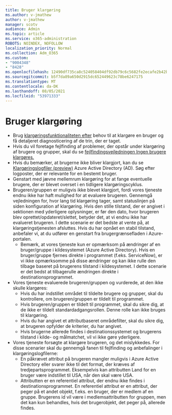 ```yaml
---
title: Bruger klargøring
ms.author: v-jmathew
author: v-jmathew
manager: scotv
audience: Admin
ms.topic: article
ms.service: o365-administration
ROBOTS: NOINDEX, NOFOLLOW
localization_priority: Normal
ms.collection: Adm_O365
ms.custom:
- "9004348"
- "8428"
ms.openlocfilehash: 12490df735ca8c524058404df92db79c6c5682fe2ecafe2b42baed70fa3ab142
ms.sourcegitcommit: b5f7da89a650d2915dc652449623c78be6247175
ms.translationtype: MT
ms.contentlocale: da-DK
ms.lasthandoff: 08/05/2021
ms.locfileid: "53971333"
---
```

# <a name="user-provisioning"></a>Bruger klargøring

- Brug [klargøringsfunktionaliteten efter](https://docs.microsoft.com/azure/active-directory/app-provisioning/provision-on-demand) behov til at klargøre en bruger og få detaljeret diagnosticering af de trin, der er taget.
- Hvis du vil foretage fejlfinding af problemer, der opstår under klargøring af brugere og grupper, skal du se [fejlfindingsvejledningen Ingen brugere klargøres.](https://docs.microsoft.com/azure/active-directory/app-provisioning/application-provisioning-config-problem-no-users-provisioned)
- Hvis du bemærker, at brugerne ikke bliver klargjort, kan du se [Klargøringslogfiler (preview)](https://docs.microsoft.com/azure/active-directory/reports-monitoring/concept-provisioning-logs) Azure Active Directory (AD). Søg efter logposter, der er relevante for en bestemt bruger.
- Genstart med jævne mellemrum klargøring for at fange eventuelle brugere, der er blevet overset i en tidligere klargøringscyklus.
- Brugeren/gruppen er muligvis ikke blevet klargjort, fordi vores tjeneste endnu ikke har haft mulighed for at evaluere brugeren. Gennemgå vejledningen for, hvor lang tid klargøring tager, samt statuslinjen på siden konfiguration af klargøring. Hvis den stille tilstand, der er angivet i sektionen med yderligere oplysninger, er før den dato, hvor brugeren blev oprettet/opdateret/slettet, betyder det, at vi endnu ikke har evalueret brugeren. I dette scenarie er det bedste at vente på, at klargøringstjenesten afsluttes. Hvis du har opnået en stabil tilstand, anbefaler vi, at du udfører en genstart fra brugergrænsefladen i Azure-portalen.
  - Bemærk, at vores tjeneste kun er opmærksom på ændringer af en bruger/gruppe i kildesystemet (Azure Active Directory). Hvis en bruger/gruppe fjernes direkte i programmet (f.eks. ServiceNow), er vi ikke opmærksomme på disse ændringer og kan ikke rulle den tilbage baseret på brugerens tilstand i kildesystemet. I dette scenarie er det bedst at tilbagerulle ændringen direkte i destinationsprogrammet.
- Vores tjeneste evaluerede brugeren/gruppen og vurderede, at den ikke skulle klargøres:
  - Hvis du har indstillet området til tildelte brugere og grupper, skal du kontrollere, om brugeren/gruppen er tildelt til programmet.
  - Hvis brugeren/gruppen er tildelt til programmet, skal du sikre dig, at de ikke er tildelt standardadgangsrollen. Denne rolle kan ikke bruges til klargøring.
  - Hvis du har angivet et attributbaseret områdefilter, skal du sikre dig, at brugeren opfylder de kriterier, du har angivet.
  - Hvis brugerne allerede findes i destinationssystemet og brugerens tilstand i kilde- og målmatchet, vil vi ikke gøre yderligere.
- Vores tjeneste forsøgte at klargøre brugeren, og det mislykkedes. For disse scenarier skal du gennemgå fanen til fejlfinding og anbefalinger i klargøringslogfilerne:
  - En påkrævet attribut på brugeren mangler muligvis i Azure Active Directory eller svarer ikke til det format, der kræves af tredjepartsprogrammet. Eksempelvis kan attributten Land for en bruger være indstillet til USA, når den skal være USA.
  - Attributten er en referentiel attribut, der endnu ikke findes i destinationsprogrammet. En referentiel attribut er en attribut, der peger på et andet objekt, f.eks. en bruger, der er medlem af en gruppe. Brugerens id vil være i medlemsattributten for gruppen, men det kan kun behandles, hvis det brugerobjekt, det peger på, allerede findes.
